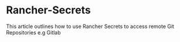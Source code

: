 # Rancher-Secrets
This article outlines how to use Rancher Secrets to access remote Git Repositories e.g Gitlab
